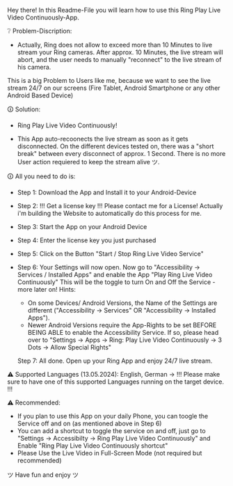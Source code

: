 Hey there! In this Readme-File you will learn how to use this Ring Play Live Video Continuously-App.

❔ Problem-Discription:
- Actually, Ring does not allow to exceed more than 10 Minutes to live stream your Ring cameras. 
After approx. 10 Minutes, the live stream will abort, and the user needs to manually "reconnect" to the live stream of his camera.

This is a big Problem to Users like me, because we want to see the live stream 24/7 on our screens (Fire Tablet, Android Smartphone or any other Android Based Device)

🛈 Solution:

- Ring Play Live Video Continuously!

- This App auto-recoonects the live stream as soon as it gets disconnected. On the different devices tested on, there was a "short break" between every disconnect of approx. 1 Second.
There is no more User action requiered to keep the stream alive ツ.


🛈 All you need to do is:

- Step 1: Download the App and Install it to your Android-Device
- Step 2: !!! Get a license key !!! Please contact me for a License! Actually i'm building the Website to automatically do this process for me.
- Step 3: Start the App on your Android Device
- Step 4: Enter the license key you just purchased
- Step 5: Click on the Button "Start / Stop Ring Live Video Service"
- Step 6: Your Settings will now open. Now go to "Accessibility -> Services / Installed Apps" and enable the App "Play Ring Live Video Continuously"
  This will be the toggle to turn On and Off the Service - more later on!
  Hints:
  - On some Devices/ Android Versions, the Name of the Settings are different ("Accessibility -> Services" OR "Accessibility -> Installed Apps").
  - Newer Android Versions require the App-Rights to be set BEFORE BEING ABLE to enable the Accessibility Service. If so, please head over to "Settings -> Apps -> Ring: Play Live Video Continuously -> 3 Dots -> Allow Special Rights" 
  
  Step 7: All done. Open up your Ring App and enjoy 24/7 live stream.



⚠ Supported Languages (13.05.2024): English, German -> !!! Please make sure to have one of this supported Languages running on the target device. !!!


⚠ Recommended:

- If you plan to use this App on your daily Phone, you can toogle the Service off and on (as mentioned above in Step 6)
- You can add a shortcut to toggle the service on and off, just go to "Settings -> Accessibilty -> Ring Play Live Video Continuously" and Enable "Ring Play Live Video Continuously shortcut"
- Please Use the Live Video in Full-Screen Mode (not required but recommended)


ツ Have fun and enjoy ツ

